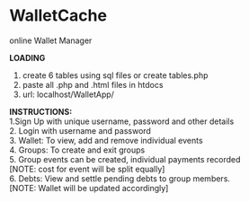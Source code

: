 # WalletCache
online Wallet Manager

**LOADING**
1. create 6 tables using sql files or create tables.php
2. paste all .php and .html files in htdocs  
3. url: localhost/WalletApp/

**INSTRUCTIONS:**    
1.Sign Up with unique username, password and other details  
2. Login with username and password  
3. Wallet: To view, add and remove individual events  
4. Groups: To create and exit groups  
5. Group events can be created, individual payments recorded    
[NOTE: cost for event will be split equally]  
6. Debts: View and settle pending debts to group members.  
[NOTE: Wallet will be updated accordingly]

